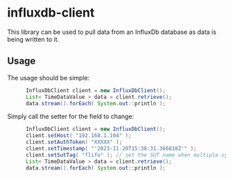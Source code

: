 # influxdb-client
This library can be used to pull data from an InfluxDb database as data is being written to it.

## Usage
The usage should be simple:
```java
      InfluxDbClient client = new InfluxDbClient();
      List< TimeDataValue > data = client.retrieve();
      data.stream().forEach( System.out::println );
```
Simply call the setter for the field to change:
```java
      InfluxDbClient client = new InfluxDbClient();
      client.setHost( "192.168.1.104" );
      client.setAuthToken( "XXXXX" );
      client.setTimestamp( "'2023-11-20T15:38:31.366818Z'" );
      client.setSutTag( "flifo" ); // set the SUT name when multiple systems can be tested
      List< TimeDataValue > data = client.retrieve();
      data.stream().forEach( System.out::println );
```
